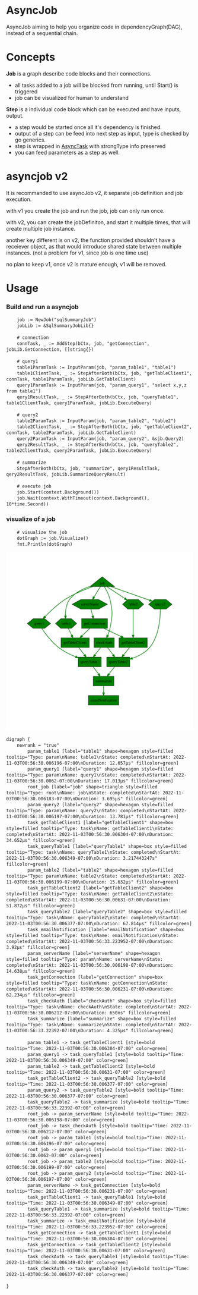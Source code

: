 # AsyncJob

AsyncJob aiming to help you organize code in dependencyGraph(DAG), instead of a sequential chain.

# Concepts
**Job** is a graph describe code blocks and their connections.
- all tasks added to a job will be blocked from running, until Start() is triggered
- job can be visualized for human to understand

**Step** is a individual code block which can be executed and have inputs, output.
- a step would be started once all it's dependency is finished.
- output of a step can be feed into next step as input, type is checked by go generics.
- step is wrapped in [AsyncTask](https://github.com/Azure/go-asynctask) with strongType info preserved
- you can feed parameters as a step as well.

# asyncjob v2

It is recommanded to use asyncJob v2, it separate job definition and job execution.

with v1 you create the job and run the job, job can only run once.

with v2, you can create the jobDefiniton, and start it multiple times, that will create multiple job instance.

another key different is on v2, the function provided shouldn't have a receiever object, as that would introduce shared state between multiple instances. (not a problem for v1, since job is one time use)

no plan to keep v1, once v2 is mature enough, v1 will be removed.

# Usage

### Build and run a asyncjob
```golang
	job := NewJob("sqlSummaryJob")
	jobLib := &SqlSummaryJobLib{}

	# connection
	connTask, _ := AddStep(bCtx, job, "getConnection", jobLib.GetConnection, []string{})

	# query1
	table1ParamTask := InputParam(job, "param_table1", "table1")
	table1ClientTask, _ := StepAfterBoth(bCtx, job, "getTableClient1", connTask, table1ParamTask, jobLib.GetTableClient)
	query1ParamTask := InputParam(job, "param_query1", "select x,y,z from table1")
	qery1ResultTask, _ := StepAfterBoth(bCtx, job, "queryTable1", table1ClientTask, query1ParamTask, jobLib.ExecuteQuery)

	# query2
	table2ParamTask := InputParam(job, "param_table2", "table2")
	table2ClientTask, _ := StepAfterBoth(bCtx, job, "getTableClient2", connTask, table2ParamTask, jobLib.GetTableClient)
	query2ParamTask := InputParam(job, "param_query2", &sjb.Query2)
	qery2ResultTask, _ := StepAfterBoth(bCtx, job, "queryTable2", table2ClientTask, query2ParamTask, jobLib.ExecuteQuery)

	# summarize
	StepAfterBoth(bCtx, job, "summarize", qery1ResultTask, qery2ResultTask, jobLib.SummarizeQueryResult)

	# execute job
	job.Start(context.Background())
	job.Wait(context.WithTimeout(context.Background(), 10*time.Second))
```

### visualize of a job
```
	# visualize the job
	dotGraph := job.Visualize()
	fmt.Println(dotGraph)
```

![visualize job graph](media/asyncjob.svg)

```
digraph {
	newrank = "true"
		param_table1 [label="table1" shape=hexagon style=filled tooltip="Type: param\nName: table1\nState: completed\nStartAt: 2022-11-03T00:56:30.006196-07:00\nDuration: 12.657µs" fillcolor=green] 
		param_query1 [label="query1" shape=hexagon style=filled tooltip="Type: param\nName: query1\nState: completed\nStartAt: 2022-11-03T00:56:30.0062-07:00\nDuration: 17.013µs" fillcolor=green] 
		root_job [label="job" shape=triangle style=filled tooltip="Type: root\nName: job\nState: completed\nStartAt: 2022-11-03T00:56:30.006183-07:00\nDuration: 3.695µs" fillcolor=green] 
		param_query2 [label="query2" shape=hexagon style=filled tooltip="Type: param\nName: query2\nState: completed\nStartAt: 2022-11-03T00:56:30.006197-07:00\nDuration: 13.781µs" fillcolor=green] 
		task_getTableClient1 [label="getTableClient1" shape=box style=filled tooltip="Type: task\nName: getTableClient1\nState: completed\nStartAt: 2022-11-03T00:56:30.006304-07:00\nDuration: 34.652µs" fillcolor=green] 
		task_queryTable1 [label="queryTable1" shape=box style=filled tooltip="Type: task\nName: queryTable1\nState: completed\nStartAt: 2022-11-03T00:56:30.006349-07:00\nDuration: 3.217443247s" fillcolor=green] 
		param_table2 [label="table2" shape=hexagon style=filled tooltip="Type: param\nName: table2\nState: completed\nStartAt: 2022-11-03T00:56:30.006199-07:00\nDuration: 15.632µs" fillcolor=green] 
		task_getTableClient2 [label="getTableClient2" shape=box style=filled tooltip="Type: task\nName: getTableClient2\nState: completed\nStartAt: 2022-11-03T00:56:30.00631-07:00\nDuration: 51.872µs" fillcolor=green] 
		task_queryTable2 [label="queryTable2" shape=box style=filled tooltip="Type: task\nName: queryTable2\nState: completed\nStartAt: 2022-11-03T00:56:30.006377-07:00\nDuration: 67.814µs" fillcolor=green] 
		task_emailNotification [label="emailNotification" shape=box style=filled tooltip="Type: task\nName: emailNotification\nState: completed\nStartAt: 2022-11-03T00:56:33.223952-07:00\nDuration: 3.92µs" fillcolor=green] 
		param_serverName [label="serverName" shape=hexagon style=filled tooltip="Type: param\nName: serverName\nState: completed\nStartAt: 2022-11-03T00:56:30.006198-07:00\nDuration: 14.638µs" fillcolor=green] 
		task_getConnection [label="getConnection" shape=box style=filled tooltip="Type: task\nName: getConnection\nState: completed\nStartAt: 2022-11-03T00:56:30.006231-07:00\nDuration: 62.234µs" fillcolor=green] 
		task_checkAuth [label="checkAuth" shape=box style=filled tooltip="Type: task\nName: checkAuth\nState: completed\nStartAt: 2022-11-03T00:56:30.006212-07:00\nDuration: 650ns" fillcolor=green] 
		task_summarize [label="summarize" shape=box style=filled tooltip="Type: task\nName: summarize\nState: completed\nStartAt: 2022-11-03T00:56:33.22392-07:00\nDuration: 4.325µs" fillcolor=green] 
        
		param_table1 -> task_getTableClient1 [style=bold tooltip="Time: 2022-11-03T00:56:30.006304-07:00" color=green] 
		param_query1 -> task_queryTable1 [style=bold tooltip="Time: 2022-11-03T00:56:30.006349-07:00" color=green] 
		param_table2 -> task_getTableClient2 [style=bold tooltip="Time: 2022-11-03T00:56:30.00631-07:00" color=green] 
		task_getTableClient2 -> task_queryTable2 [style=bold tooltip="Time: 2022-11-03T00:56:30.006377-07:00" color=green] 
		param_query2 -> task_queryTable2 [style=bold tooltip="Time: 2022-11-03T00:56:30.006377-07:00" color=green] 
		task_queryTable2 -> task_summarize [style=bold tooltip="Time: 2022-11-03T00:56:33.22392-07:00" color=green] 
		root_job -> param_serverName [style=bold tooltip="Time: 2022-11-03T00:56:30.006198-07:00" color=green] 
		root_job -> task_checkAuth [style=bold tooltip="Time: 2022-11-03T00:56:30.006212-07:00" color=green] 
		root_job -> param_table1 [style=bold tooltip="Time: 2022-11-03T00:56:30.006196-07:00" color=green] 
		root_job -> param_query1 [style=bold tooltip="Time: 2022-11-03T00:56:30.0062-07:00" color=green] 
		root_job -> param_table2 [style=bold tooltip="Time: 2022-11-03T00:56:30.006199-07:00" color=green] 
		root_job -> param_query2 [style=bold tooltip="Time: 2022-11-03T00:56:30.006197-07:00" color=green] 
		param_serverName -> task_getConnection [style=bold tooltip="Time: 2022-11-03T00:56:30.006231-07:00" color=green] 
		task_getTableClient1 -> task_queryTable1 [style=bold tooltip="Time: 2022-11-03T00:56:30.006349-07:00" color=green] 
		task_queryTable1 -> task_summarize [style=bold tooltip="Time: 2022-11-03T00:56:33.22392-07:00" color=green] 
		task_summarize -> task_emailNotification [style=bold tooltip="Time: 2022-11-03T00:56:33.223952-07:00" color=green] 
		task_getConnection -> task_getTableClient1 [style=bold tooltip="Time: 2022-11-03T00:56:30.006304-07:00" color=green] 
		task_getConnection -> task_getTableClient2 [style=bold tooltip="Time: 2022-11-03T00:56:30.00631-07:00" color=green] 
		task_checkAuth -> task_queryTable1 [style=bold tooltip="Time: 2022-11-03T00:56:30.006349-07:00" color=green] 
		task_checkAuth -> task_queryTable2 [style=bold tooltip="Time: 2022-11-03T00:56:30.006377-07:00" color=green] 

}
```

